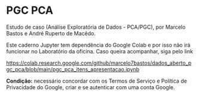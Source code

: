 # PGC PCA

Estudo de caso (Análise Exploratória de Dados - PCA/PGC), por Marcelo
Bastos e  André Ruperto de Macêdo.

Este caderno Jupyter tem dependência do Google Colab e por isso não
irá funcionar no Laboratório da oficina. Caso queira acompanhar, siga
pelo link

https://colab.research.google.com/github/marcelo7bastos/dados_aberto_pgc_pca/blob/main/pgc_pca_itens_apresentacao.ipynb

**Condição:** necessário concordar com os Termos de Serviço e Política
de Privacidade do Google, criar e se autenticar com uma conta Google.
